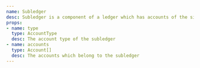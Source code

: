 ```yaml
---
name: Subledger
desc: Subledger is a component of a ledger which has accounts of the single account type
props:
- name: type
  type: AccountType
  desc: The account type of the subledger
- name: accounts
  type: Account[]
  desc: The accounts which belong to the subledger
---
```

